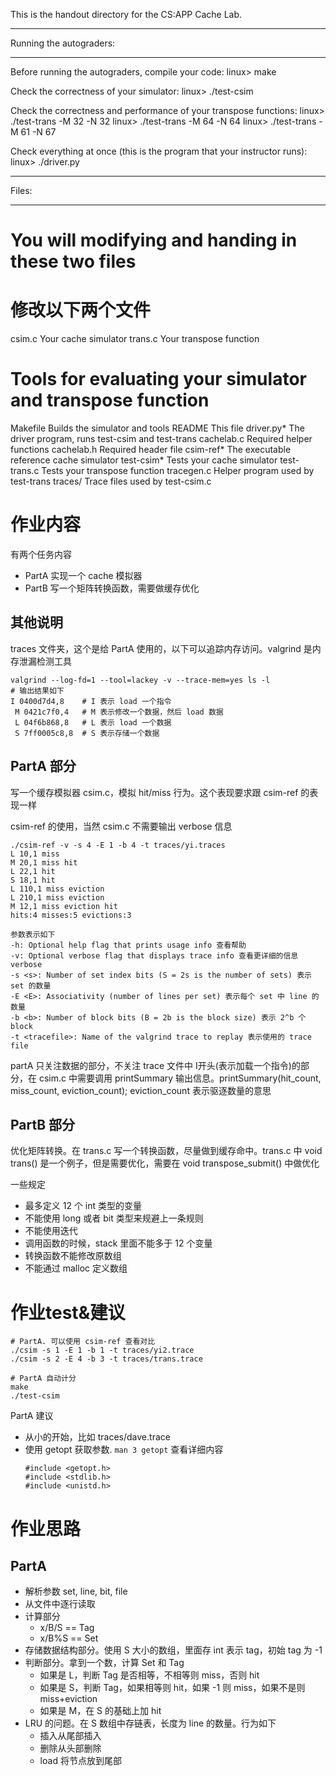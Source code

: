 This is the handout directory for the CS:APP Cache Lab. 

************************
Running the autograders:
************************

Before running the autograders, compile your code:
    linux> make

Check the correctness of your simulator:
    linux> ./test-csim

Check the correctness and performance of your transpose functions:
    linux> ./test-trans -M 32 -N 32
    linux> ./test-trans -M 64 -N 64
    linux> ./test-trans -M 61 -N 67

Check everything at once (this is the program that your instructor runs):
    linux> ./driver.py    

******
Files:
******

# You will modifying and handing in these two files
# 修改以下两个文件
csim.c       Your cache simulator
trans.c      Your transpose function

# Tools for evaluating your simulator and transpose function
Makefile     Builds the simulator and tools
README       This file
driver.py*   The driver program, runs test-csim and test-trans
cachelab.c   Required helper functions
cachelab.h   Required header file
csim-ref*    The executable reference cache simulator
test-csim*   Tests your cache simulator
test-trans.c Tests your transpose function
tracegen.c   Helper program used by test-trans
traces/      Trace files used by test-csim.c

# 作业内容

有两个任务内容
- PartA 实现一个 cache 模拟器
- PartB 写一个矩阵转换函数，需要做缓存优化

## 其他说明

traces 文件夹，这个是给 PartA 使用的，以下可以追踪内存访问。valgrind 是内存泄漏检测工具

```
valgrind --log-fd=1 --tool=lackey -v --trace-mem=yes ls -l
# 输出结果如下
I 0400d7d4,8    # I 表示 load 一个指令
 M 0421c7f0,4   # M 表示修改一个数据，然后 load 数据
 L 04f6b868,8   # L 表示 load 一个数据
 S 7ff0005c8,8  # S 表示存储一个数据
```

## PartA 部分

写一个缓存模拟器 csim.c，模拟 hit/miss 行为。这个表现要求跟 csim-ref 的表现一样

csim-ref 的使用，当然 csim.c 不需要输出 verbose 信息

```
./csim-ref -v -s 4 -E 1 -b 4 -t traces/yi.traces
L 10,1 miss
M 20,1 miss hit
L 22,1 hit
S 18,1 hit
L 110,1 miss eviction
L 210,1 miss eviction
M 12,1 miss eviction hit
hits:4 misses:5 evictions:3

参数表示如下
-h: Optional help flag that prints usage info 查看帮助
-v: Optional verbose flag that displays trace info 查看更详细的信息verbose
-s <s>: Number of set index bits (S = 2s is the number of sets) 表示 set 的数量
-E <E>: Associativity (number of lines per set) 表示每个 set 中 line 的数量
-b <b>: Number of block bits (B = 2b is the block size) 表示 2^b 个 block
-t <tracefile>: Name of the valgrind trace to replay 表示使用的 trace file
```

partA 只关注数据的部分，不关注 trace 文件中 I开头(表示加载一个指令)的部分，在 csim.c 中需要调用 printSummary 输出信息。printSummary(hit_count, miss_count, eviction_count); eviction_count 表示驱逐数量的意思

## PartB 部分

优化矩阵转换。在 trans.c 写一个转换函数，尽量做到缓存命中。trans.c 中 void trans() 是一个例子，但是需要优化，需要在 void transpose_submit() 中做优化

一些规定
- 最多定义 12 个 int 类型的变量
- 不能使用 long 或者 bit 类型来规避上一条规则
- 不能使用迭代
- 调用函数的时候，stack 里面不能多于 12 个变量
- 转换函数不能修改原数组
- 不能通过 malloc 定义数组

# 作业test&建议

```
# PartA. 可以使用 csim-ref 查看对比
./csim -s 1 -E 1 -b 1 -t traces/yi2.trace
./csim -s 2 -E 4 -b 3 -t traces/trans.trace

# PartA 自动计分
make
./test-csim
```

PartA 建议
- 从小的开始，比如 traces/dave.trace
- 使用 getopt 获取参数. `man 3 getopt` 查看详细内容
  ```
  #include <getopt.h>
  #include <stdlib.h>
  #include <unistd.h>
  ```

# 作业思路

## PartA

- 解析参数 set, line, bit, file
- 从文件中逐行读取
- 计算部分
  - x/B/S == Tag
  - x/B%S == Set
- 存储数据结构部分。使用 S 大小的数组，里面存 int 表示 tag，初始 tag 为 -1
- 判断部分。拿到一个数，计算 Set 和 Tag
  - 如果是 L，判断 Tag 是否相等，不相等则 miss，否则 hit
  - 如果是 S，判断 Tag，如果相等则 hit，如果 -1 则 miss，如果不是则 miss+eviction
  - 如果是 M，在 S 的基础上加 hit
- LRU 的问题。在 S 数组中存链表，长度为 line 的数量。行为如下
  - 插入从尾部插入
  - 删除从头部删除
  - load 将节点放到尾部

